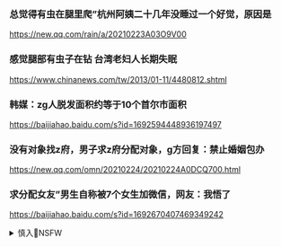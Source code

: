 ### 总觉得有虫在腿里爬”杭州阿姨二十几年没睡过一个好觉，原因是
https://new.qq.com/rain/a/20210223A03O9V00

### 感觉腿部有虫子在钻 台湾老妇人长期失眠
https://www.chinanews.com/tw/2013/01-11/4480812.shtml

### 韩媒：zg人脱发面积约等于10个首尔市面积
https://baijiahao.baidu.com/s?id=1692594448936197497

### 没有对象找z府，男子求z府分配对象，g方回复：禁止婚姻包办
https://new.qq.com/omn/20210224/20210224A0DCQ700.html

### 求分配女友”男生自称被7个女生加微信，网友：我悟了
https://baijiahao.baidu.com/s?id=1692670407469349242

<details><summary>慎入🔞NSFW</summary>

Not Safe For Work
![](https://upload.wikimedia.org/wikipedia/commons/thumb/d/d3/Biohazard_Symbol_Specification.png/210px-Biohazard_Symbol_Specification.png)

<details><summary><b>风险自理Use At Your Own Risk🈲</summary>


</details>
</details>
